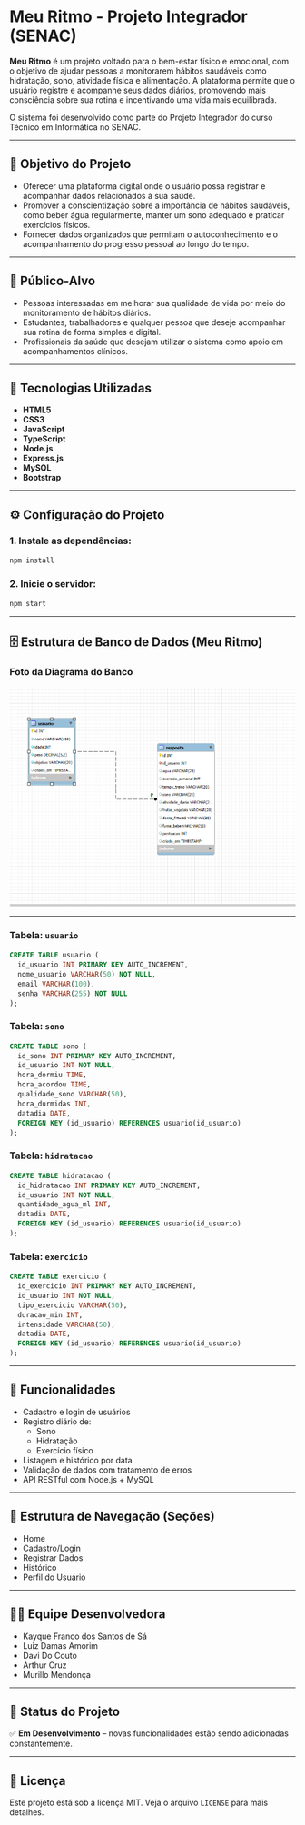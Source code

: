 #  Meu Ritmo - Projeto Integrador (SENAC)

**Meu Ritmo** é um projeto voltado para o bem-estar físico e emocional, com o objetivo de ajudar pessoas a monitorarem hábitos saudáveis como hidratação, sono, atividade física e alimentação. A plataforma permite que o usuário registre e acompanhe seus dados diários, promovendo mais consciência sobre sua rotina e incentivando uma vida mais equilibrada.

O sistema foi desenvolvido como parte do Projeto Integrador do curso Técnico em Informática no SENAC.

---

## 🎯 Objetivo do Projeto

- Oferecer uma plataforma digital onde o usuário possa registrar e acompanhar dados relacionados à sua saúde.
- Promover a conscientização sobre a importância de hábitos saudáveis, como beber água regularmente, manter um sono adequado e praticar exercícios físicos.
- Fornecer dados organizados que permitam o autoconhecimento e o acompanhamento do progresso pessoal ao longo do tempo.

---

## 👥 Público-Alvo

- Pessoas interessadas em melhorar sua qualidade de vida por meio do monitoramento de hábitos diários.
- Estudantes, trabalhadores e qualquer pessoa que deseje acompanhar sua rotina de forma simples e digital.
- Profissionais da saúde que desejam utilizar o sistema como apoio em acompanhamentos clínicos.

---

## 🚀 Tecnologias Utilizadas

- **HTML5**
- **CSS3**
- **JavaScript**
- **TypeScript**
- **Node.js**
- **Express.js**
- **MySQL**
- **Bootstrap**

---

## ⚙️ Configuração do Projeto

### 1. Instale as dependências:

```bash
npm install
```



### 2. Inicie o servidor:

```bash
npm start
```

---



## 🗄️ Estrutura de Banco de Dados (Meu Ritmo)
### Foto  da Diagrama do Banco


<img src="back-end/img/diagrama.png">

---
### Tabela: `usuario`

```sql
CREATE TABLE usuario (
  id_usuario INT PRIMARY KEY AUTO_INCREMENT,
  nome_usuario VARCHAR(50) NOT NULL,
  email VARCHAR(100),
  senha VARCHAR(255) NOT NULL
);
```

### Tabela: `sono`

```sql
CREATE TABLE sono (
  id_sono INT PRIMARY KEY AUTO_INCREMENT,
  id_usuario INT NOT NULL,
  hora_dormiu TIME,
  hora_acordou TIME,
  qualidade_sono VARCHAR(50),
  hora_durmidas INT,
  datadia DATE,
  FOREIGN KEY (id_usuario) REFERENCES usuario(id_usuario)
);
```

### Tabela: `hidratacao`

```sql
CREATE TABLE hidratacao (
  id_hidratacao INT PRIMARY KEY AUTO_INCREMENT,
  id_usuario INT NOT NULL,
  quantidade_agua_ml INT,
  datadia DATE,
  FOREIGN KEY (id_usuario) REFERENCES usuario(id_usuario)
);
```

### Tabela: `exercicio`

```sql
CREATE TABLE exercicio (
  id_exercicio INT PRIMARY KEY AUTO_INCREMENT,
  id_usuario INT NOT NULL,
  tipo_exercicio VARCHAR(50),
  duracao_min INT,
  intensidade VARCHAR(50),
  datadia DATE,
  FOREIGN KEY (id_usuario) REFERENCES usuario(id_usuario)
);
```

---

## 📌 Funcionalidades

- Cadastro e login de usuários
- Registro diário de:
  - Sono
  - Hidratação
  - Exercício físico
- Listagem e histórico por data
- Validação de dados com tratamento de erros
- API RESTful com Node.js + MySQL

---

## 🧹 Estrutura de Navegação (Seções)

- Home
- Cadastro/Login
- Registrar Dados
- Histórico
- Perfil do Usuário

---

## 👨‍💼 Equipe Desenvolvedora

- Kayque Franco dos Santos de Sá
- Luiz Damas Amorim
- Davi Do Couto
- Arthur Cruz 
- Murillo Mendonça

---

## 📄 Status do Projeto

✅ **Em Desenvolvimento** – novas funcionalidades estão sendo adicionadas constantemente.

---

## 📃 Licença

Este projeto está sob a licença MIT. Veja o arquivo `LICENSE` para mais detalhes.

